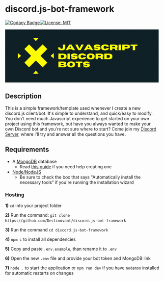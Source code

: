 # discord.js-bot-framework

[![Codacy Badge](https://api.codacy.com/project/badge/Grade/7090099b5a5d4a1c9bd83602b326fa82)](https://app.codacy.com/gh/Destinovant/discord.js-bot-framework?utm_source=github.com&utm_medium=referral&utm_content=Destinovant/discord.js-bot-framework&utm_campaign=Badge_Grade_Settings)[![License: MIT](https://img.shields.io/badge/License-MIT-yellow.svg)](https://opensource.org/licenses/MIT)

![JDB](src/assets/JDBWide.png)

## Description
This is a simple framework/template used whenever I create a new discord.js client/bot. It's simple to understand, and quick/easy to modify. You don't need much Javascript experience to get started on your own project using this framework, but have you always wanted to make your own Discord bot and you're not sure where to start? Come join my [Discord Server](https://discord.gg/KfHFhGNPvz), where I'll try and answer all the questions you have.

## Requirements
- A [MongoDB](https://www.mongodb.com/2) database
    * Read [this guide](https://docs.mongodb.com/manual/administration/install-community/) if you need help creating one
- [Node/NodeJS](https://nodejs.org/en/)
    * Be sure to check the box that says "Automatically install the necessary tools" if you're running the installation wizard

### Hosting
**1)** `cd` into your project folder

**2)** Run the command: `git clone https://github.com/Destinovant/discord.js-bot-framework`

**3)** Run the command `cd discord.js-bot-framework`

**4)** `npm i` to install all dependencies

**5)** Copy and paste `.env.example`, than rename it to `.env`

**6)** Open the new `.env` file and provide your bot token and MongoDB link

**7)** `node .` to start the application or `npm run dev` if you have `nodemon` installed for automatic restarts on changes